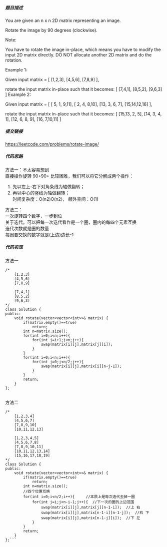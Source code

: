 ##### 题目描述
You are given an n x n 2D matrix representing an image.

Rotate the image by 90 degrees (clockwise).

Note:

You have to rotate the image in-place, which means you have to modify the input 2D matrix directly. DO NOT allocate another 2D matrix and do the rotation.

Example 1:

Given input matrix = 
[
  [1,2,3],
  [4,5,6],
  [7,8,9]
],

rotate the input matrix in-place such that it becomes:
[
  [7,4,1],
  [8,5,2],
  [9,6,3]
]
Example 2:

Given input matrix =
[
  [ 5, 1, 9,11],
  [ 2, 4, 8,10],
  [13, 3, 6, 7],
  [15,14,12,16]
], 

rotate the input matrix in-place such that it becomes:
[
  [15,13, 2, 5],
  [14, 3, 4, 1],
  [12, 6, 8, 9],
  [16, 7,10,11]
]


##### 提交链接

https://leetcode.com/problems/rotate-image/


##### 代码思路
方法一：不太容易想到  
直接操作旋转 90∘90∘ 比较困难，我们可以将它分解成两个操作：  
1. 先以左上-右下对角条线为轴做翻转；  
2. 再以中心的竖线为轴做翻转；  
时间复杂度：O(n2)O(n2)， 额外空间：O(1)  


方法二：  
一次旋转四个数字，一步到位  
关于迭代，可以把每一次迭代看作是一个圈，圈内的每四个元素互换  
迭代次数就是圈的数量  
每圈要交换的数字就是(上边)边长-1  

##### 代码实现
方法一
```
/*
    [1,2,3]
    [4,5,6]
    [7,8,9]

    [7,4,1]
    [8,5,2]
    [9,6,3]
*/
class Solution {
public:
    void rotate(vector<vector<int>>& matrix) {
        if(matrix.empty()==true)
            return;
        int n=matrix.size();
        for(int i=0;i<n;i++){
            for(int j=i+1;j<n;j++){
                swap(matrix[i][j],matrix[j][i]);
            }
        }
        for(int i=0;i<n;i++){
            for(int j=0;j<n/2;j++){
                swap(matrix[i][j],matrix[i][n-j-1]);
            }
        }
        return;
    }
};


```
方法二
```
/*
    [1,2,3,4]
    [4,5,6,7]
    [7,8,9,10]
    [10,11,12,13]
    
    [1,2,3,4,5]
    [4,5,6,7,8]
    [7,8,9,10,11]
    [10,11,12,13,14] 
    [15,16,17,18,19] 
*/
class Solution {
public:
    void rotate(vector<vector<int>>& matrix) {
        if(matrix.empty()==true)
            return;
        int n=matrix.size();
        //四个位置互换
        for(int i=0;i<n/2;i++){     //本质上是每次迭代去掉一圈
            for(int j=i;j<n-i-1;j++){  //下一次的圈的上边范围
                swap(matrix[i][j],matrix[j][n-1-i]);  //上 右
                swap(matrix[i][j],matrix[n-1-i][n-1-j]);  //右 下
                swap(matrix[i][j],matrix[n-1-j][i]);  //下 左
            }
        }
        return;
    }
};```
